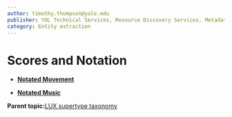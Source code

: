 ```yaml
---
author: timothy.thompson@yale.edu
publisher: YUL Technical Services, Resource Discovery Services, Metadata Services Unit
category: Entity extraction
---
```


# Scores and Notation

-   **[Notated Movement](../../tasks/supertypes/notatedmovement.md)**  

-   **[Notated Music](../../tasks/supertypes/notatedmusic.md)**  


**Parent topic:**[LUX supertype taxonomy](../../tasks/supertypes/supertypes.md)

